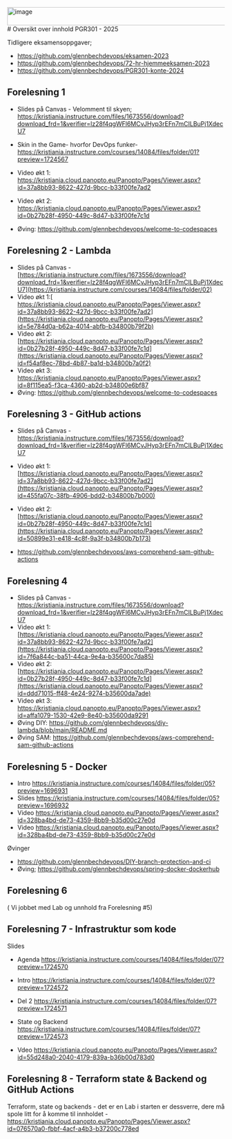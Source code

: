 <img width="662" height="42" alt="image" src="https://github.com/user-attachments/assets/45116121-ddf0-41b9-8ff5-6df9ae132c7a" />
# Oversikt over innhold PGR301 - 2025

Tidligere eksamensoppgaver; 

* https://github.com/glennbechdevops/eksamen-2023
* https://github.com/glennbechdevops/72-hr-hjemmeeksamen-2023
* https://github.com/glennbechdevops/PGR301-konte-2024
  
## Forelesning 1

* Slides på Canvas - Velomment til skyen;  https://kristiania.instructure.com/files/1673556/download?download_frd=1&verifier=lz28f4qgWFl6MCvJHyp3rEFn7mCILBuPj1XdecU7
* Skin in the Game- hvorfor DevOps funker- https://kristiania.instructure.com/courses/14084/files/folder/01?preview=1724567
  
* Video økt 1: https://kristiania.cloud.panopto.eu/Panopto/Pages/Viewer.aspx?id=37a8bb93-8622-427d-9bcc-b33f00fe7ad2
* Video økt 2: https://kristiania.cloud.panopto.eu/Panopto/Pages/Viewer.aspx?id=0b27b28f-4950-449c-8d47-b33f00fe7c1d
* Øving: https://github.com/glennbechdevops/welcome-to-codespaces 

## Forelesning 2 - Lambda 

* Slides på Canvas - [https://kristiania.instructure.com/files/1673556/download?download_frd=1&verifier=lz28f4qgWFl6MCvJHyp3rEFn7mCILBuPj1XdecU7](https://kristiania.instructure.com/courses/14084/files/folder/02)
* Video økt 1:[ https://kristiania.cloud.panopto.eu/Panopto/Pages/Viewer.aspx?id=37a8bb93-8622-427d-9bcc-b33f00fe7ad2](https://kristiania.cloud.panopto.eu/Panopto/Pages/Viewer.aspx?id=5e784d0a-b62a-4014-abfb-b34800b79f2b)
* Video økt 2: [https://kristiania.cloud.panopto.eu/Panopto/Pages/Viewer.aspx?id=0b27b28f-4950-449c-8d47-b33f00fe7c1d](https://kristiania.cloud.panopto.eu/Panopto/Pages/Viewer.aspx?id=f54af8ec-78bd-4b87-ba1d-b34800b7a0f2)
* Video økt 3: https://kristiania.cloud.panopto.eu/Panopto/Pages/Viewer.aspx?id=8f115ea5-f3ca-4360-ab2d-b34800e6bf87
* Øving: https://github.com/glennbechdevops/welcome-to-codespaces 

## Forelesning 3 - GitHub actions 

* Slides på Canvas - https://kristiania.instructure.com/files/1673556/download?download_frd=1&verifier=lz28f4qgWFl6MCvJHyp3rEFn7mCILBuPj1XdecU7
* Video økt 1: [https://kristiania.cloud.panopto.eu/Panopto/Pages/Viewer.aspx?id=37a8bb93-8622-427d-9bcc-b33f00fe7ad2](https://kristiania.cloud.panopto.eu/Panopto/Pages/Viewer.aspx?id=455fa07c-38fb-4906-bdd2-b34800b7b000)
* Video økt 2: [https://kristiania.cloud.panopto.eu/Panopto/Pages/Viewer.aspx?id=0b27b28f-4950-449c-8d47-b33f00fe7c1d](https://kristiania.cloud.panopto.eu/Panopto/Pages/Viewer.aspx?id=50899e31-e418-4c8f-9a3f-b34800b7b173)

* https://github.com/glennbechdevops/aws-comprehend-sam-github-actions

## Forelesning 4

* Slides på Canvas - https://kristiania.instructure.com/files/1673556/download?download_frd=1&verifier=lz28f4qgWFl6MCvJHyp3rEFn7mCILBuPj1XdecU7
* Video økt 1: [https://kristiania.cloud.panopto.eu/Panopto/Pages/Viewer.aspx?id=37a8bb93-8622-427d-9bcc-b33f00fe7ad2](https://kristiania.cloud.panopto.eu/Panopto/Pages/Viewer.aspx?id=7f6a844c-ba51-44ca-9e4a-b35600c7da85)
* Video økt 2: [https://kristiania.cloud.panopto.eu/Panopto/Pages/Viewer.aspx?id=0b27b28f-4950-449c-8d47-b33f00fe7c1d](https://kristiania.cloud.panopto.eu/Panopto/Pages/Viewer.aspx?id=ddd71015-ff48-4e24-9274-b35600da7ade)
* Video økt 3: https://kristiania.cloud.panopto.eu/Panopto/Pages/Viewer.aspx?id=affa1079-1530-42e9-8e40-b35600da9291
* Øving DIY: https://github.com/glennbechdevops/diy-lambda/blob/main/README.md
* Øving SAM: https://github.com/glennbechdevops/aws-comprehend-sam-github-actions

 ## Forelesning 5 - Docker 

* Intro https://kristiania.instructure.com/courses/14084/files/folder/05?preview=1696931
* Slides https://kristiania.instructure.com/courses/14084/files/folder/05?preview=1696932
* Video https://kristiania.cloud.panopto.eu/Panopto/Pages/Viewer.aspx?id=328ba4bd-de73-4359-8bb9-b35d00c27e0d
* Video https://kristiania.cloud.panopto.eu/Panopto/Pages/Viewer.aspx?id=328ba4bd-de73-4359-8bb9-b35d00c27e0d

Øvinger

* https://github.com/glennbechdevops/DIY-branch-protection-and-ci
* Øving; https://github.com/glennbechdevops/spring-docker-dockerhub

 ## Forelesning 6

 ( Vi jobbet med Lab og unnhold fra Forelesning #5) 

 ## Forelesning 7 - Infrastruktur som kode 

Slides 

* Agenda   https://kristiania.instructure.com/courses/14084/files/folder/07?preview=1724570
* Intro https://kristiania.instructure.com/courses/14084/files/folder/07?preview=1724572
* Del 2 https://kristiania.instructure.com/courses/14084/files/folder/07?preview=1724571
* State og Backend https://kristiania.instructure.com/courses/14084/files/folder/07?preview=1724573

 * Vdeo https://kristiania.cloud.panopto.eu/Panopto/Pages/Viewer.aspx?id=55d248a0-2040-4179-839a-b36b00d783d0

 ## Forelesning 8 - Terraform state & Backend og GitHub Actions

Terraform, state og backends - det er en Lab i starten er dessverre, dere må spole litt for å komme til innholdet - https://kristiania.cloud.panopto.eu/Panopto/Pages/Viewer.aspx?id=076570a0-fbbf-4acf-a4b3-b37200c778ed

 

